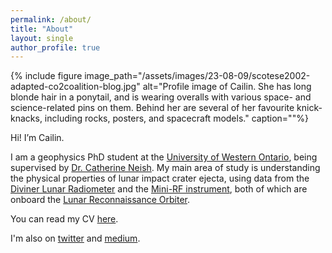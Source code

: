 ```yaml
---
permalink: /about/
title: "About"
layout: single
author_profile: true
---
```


{% include figure image_path="/assets/images/23-08-09/scotese2002-adapted-co2coalition-blog.jpg" alt="Profile image of Cailin. She has long blonde hair in a ponytail, and is wearing overalls with various space- and science-related pins on them. Behind her are several of her favourite knick-knacks, including rocks, posters, and spacecraft models." caption=""%}

Hi! I’m Cailin.

I am a geophysics PhD student at the [University of Western Ontario](https://www.uwo.ca/earth/), being supervised by [Dr. Catherine Neish](https://planetneish.ca/). My main area of study is understanding the physical properties of lunar impact crater ejecta, using data from the [Diviner Lunar Radiometer](https://www.diviner.ucla.edu/) and the [Mini-RF instrument](https://www.nasa.gov/mission_pages/Mini-RF/main/), both of which are onboard the [Lunar Reconnaissance Orbiter](https://lunar.gsfc.nasa.gov/).

You can read my CV [here](https://cgallinger.github.io/_pages/Gallinger_CV_2023_June_v3.pdf).

I'm also on [twitter](https://www.twitter.com/europamilkshake) and [medium](https://cailingallinger.medium.com/).

